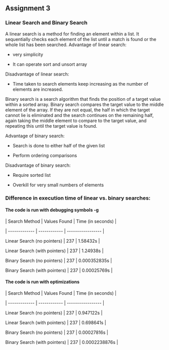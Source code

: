 ## Assignment 3

### Linear Search and Binary Search

A linear search is a method for finding an element within a list. It sequentially checks each element of the list until a match is found or the whole list has been searched.
Advantage of linear search:

- very simplicity

- It can operate sort and unsort array

Disadvantage of linear search:

- Time taken to search elements keep increasing as the number of elements are increased.


Binary search is a search algorithm that finds the position of a target value within a sorted array. 
Binary search compares the target value to the middle element of the array.
If they are not equal, the half in which the target cannot lie is eliminated and the search continues on the remaining half, again taking the middle element to compare to the target value, and repeating this until the target value is found.

Advantage of binary search:

- Search is done to either half of the given list

- Perform ordering comparisons

Disadvantage of binary search:

- Require sorted list

- Overkill for very small numbers of elements


### Difference in execution time of linear vs. binary searches:

#### The code is run with debugging symbols -g

| Search Method | Values Found | Time (in seconds) |

| ------------- | ------------ | ----------------- |

Linear Search (no pointers) | 237 | 1.58432s |

Linear Search (with pointers) | 237 | 1.24938s |

Binary Search (no pointers) | 237 | 0.000352835s |

Binary Search (with pointers) | 237 | 0.00025769s |

#### The code is run with optimizations

| Search Method | Values Found | Time (in seconds) |

| ------------- | ------------ | ----------------- |

Linear Search (no pointers) | 237 | 0.947122s |

Linear Search (with pointers) | 237 | 0.698641s |

Binary Search (no pointers) | 237 | 0.00027816s |

Binary Search (with pointers) | 237 | 0.0002238876s |


